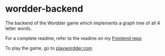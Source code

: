 # wordder-backend
The backend of the Wordder game which implements a graph tree of all 4 letter words.

For a complete readme, refer to the readme on my [Frontend repo](https://github.com/garyarzuma/wordder)

To play the game, go to [playwordder.com](https://www.playwordder.com)
